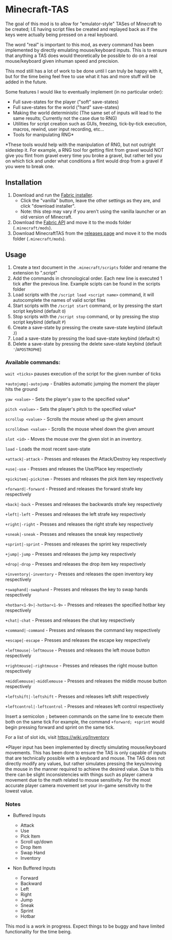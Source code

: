 # Minecraft-TAS
The goal of this mod is to allow for "emulator-style" TASes of Minecraft to be created; I.E having script files be created and replayed back as if the keys were actually being pressed on a real keyboard.

The word "real" is important to this mod, as every command has been implemented by directly emulating mouse/keyboard inputs. This is to ensure that anything a TAS does would theoretically be possible to do on a real mouse/keyboard given inhuman speed and precision.

This mod still has a lot of work to be done until I can truly be happy with it, but for the time being feel free to use what it has and more stuff will be added in the future.

Some features I would like to eventually implement (in no particular order):
* Full save-states for the player ("soft" save-states)
* Full save-states for the world ("hard" save-states)
* Making the world deterministic (The same set of inputs will lead to the same results; Currently not the case due to RNG)
* Utilities for script creation such as GUIs, freezing, tick-by-tick execution, macros, rewind, user input recording, etc...
* Tools for manipulating RNG*

*These tools would help with the manipulation of RNG, but not outright sidestep it. For example, a RNG tool for getting flint from gravel would NOT give you flint from gravel every time you broke a gravel, but rather tell you on which tick and under what conditions a flint would drop from a gravel if you were to break one.

## Installation
1. Download and run the [Fabric installer](https://fabricmc.net/use).
   - Click the "vanilla" button, leave the other settings as they are,
     and click "download installer".
   - Note: this step may vary if you aren't using the vanilla launcher
     or an old version of Minecraft.
1. Download the [Fabric API](https://minecraft.curseforge.com/projects/fabric)
   and move it to the mods folder (`.minecraft/mods`).
1. Download MinecraftTAS from the [releases page](https://github.com/RubiksImplosion/Minecraft-TAS/releases)
   and move it to the mods folder (`.minecraft/mods`).
   
## Usage
1. Create a text document in the `.minecraft/scripts` folder and rename the extension to ".script"
2. Add the commands in chronological order. Each new line is executed 1 tick after the previous line. Example scipts can be found in the scripts folder
3. Load scripts with the `/script load <script name>` command, it will autocomplete the names of valid script files
4. Start scripts with the `/script start` command, or by pressing the start script keybind (default `O`)
5. Stop scripts with the `/script stop` command, or by pressing the stop script keybind (default `P`)
6. Create a save-state by pressing the create save-state keybind (default `J`)
7. Load a save-state by pressing the load save-state keybind (default `K`)
8. Delete a save-state by pressing the delete save-state keybind (default `'`/`APOSTROPHE`)

### Available commands:
 
 `wait <ticks>` pauses execution of the script for the given number of ticks 
 
`+autojump|-autojump` - Enables automatic jumping the moment the player hits the ground

`yaw <value>` - Sets the player's yaw to the specified value*
 
`pitch <value>` - Sets the player's pitch to the specified value*

`scrollup <value>` - Scrolls the mouse wheel up the given amount

`scrolldown <value>` - Scrolls the mouse wheel down the given amount

`slot <id>` - Moves the mouse over the given slot in an inventory.

`load` - Loads the most recent save-state

`+attack|-attack` - Presses and releases the Attack/Destroy key respectively

`+use|-use` - Presses and releases the Use/Place key respectively

`+pickitem|-pickitem` - Presses and releases the pick item key respectively

`+forward|-forward` - Pressed and releases the forward strafe key respectively

`+back|-back` - Presses and releases the backwards strafe key respectively

`+left|-left` - Presses and releases the left strafe key respectively

`+right|-right` - Presses and releases the right strafe key respectively

`+sneak|-sneak` - Presses and releases the sneak key respectively

`+sprint|-sprint` - Presses and releases the sprint key respectively

`+jump|-jump` - Presses and releases the jump key respectively

`+drop|-drop` - Presses and releases the drop item key respectively

`+inventory|-inventory` - Presses and releases the open inventory key respectively

`+swaphand|-swaphand` - Presses and releases the key to swap hands respectively

`+hotbar<1-9>|-hotbar<1-9>` - Presses and releases the specified hotbar key respectively

`+chat|-chat` - Presses and releases the chat key respectively

`+command|-command` - Presses and releases the command key respectively

`+escape|-escape` - Presses and releases the escape key respectively

`+leftmouse|-leftmouse` - Presses and releases the left mouse button respectively

`+rightmouse|-rightmouse` - Presses and releases the right mouse button respectively

`+middlemouse|-middlemouse` - Presses and releases the middle mouse button respectively

`+leftshift|-leftshift` - Presses and releases left shift respectively

`+leftcontrol|-leftcontrol` - Presses and releases left control respectively



Insert a semicolon `;` between commands on the same line to execute them both on the same tick
For example, the command `+forward; +sprint` would begin pressing forward and sprint on the same tick.

For a list of slot ids, visit https://wiki.vg/Inventory

*Player input has been implemented by directly simulating mouse/keyboard movements. 
This has been done to ensure the TAS is only capable of inputs that are technically possible with a keyboard and mouse.
The TAS does not directly modify any values, but rather simulates pressing the keys/moving the mouse in the manner required to achieve the desired value.
Due to this there can be slight inconsistencies
with things such as player camera movement due to the math related to mouse sensitivity. For the most accurate player camera movement
set your in-game sensitivity to the lowest value.


### Notes

- Buffered Inputs
    - Attack
    - Use
    - Pick Item
    - Scroll up/down
    - Drop Item
    - Swap Hand
    - Inventory
    
    
- Non Buffered Inputs
    - Forward
    - Backward
    - Left
    - Right
    - Jump
    - Sneak
    - Sprint
    - Hotbar
    
This mod is a work in progress. Expect things to be buggy and have limited functionality for the time being.
